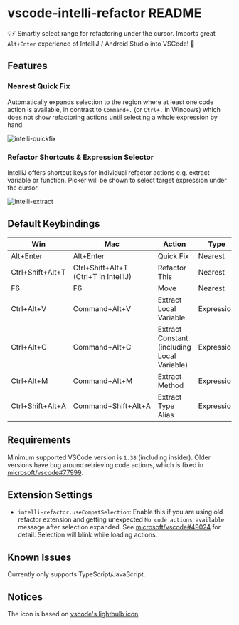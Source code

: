 # vscode-intelli-refactor README

💡⚡️ Smartly select range for refactoring under the cursor. Imports great `Alt+Enter` experience of IntelliJ / Android Studio into VSCode! 🚀

## Features

### Nearest Quick Fix

Automatically expands selection to the region where at least one code action is available, in contrast to `Command+.` (or `Ctrl+.` in Windows) which does not show refactoring actions until selecting a whole expression by hand.

![intelli-quickfix](https://user-images.githubusercontent.com/400558/63030530-702c7880-beed-11e9-9474-14fc97404eaa.gif)

### Refactor Shortcuts & Expression Selector

IntelliJ offers shortcut keys for individual refactor actions e.g. extract variable or function.
Picker will be shown to select target expression under the cursor.

![intelli-extract](https://user-images.githubusercontent.com/400558/63030551-7589c300-beed-11e9-8ab4-e10c0182a7e0.gif)

## Default Keybindings

| Win              | Mac                                      | Action                                      | Type       |
| ---------------- | ---------------------------------------- | ------------------------------------------- | ---------- |
| Alt+Enter        | Alt+Enter                                | Quick Fix                                   | Nearest    |
| Ctrl+Shift+Alt+T | Ctrl+Shift+Alt+T<br>(Ctrl+T in IntelliJ) | Refactor This                               | Nearest    |
| F6               | F6                                       | Move                                        | Nearest    |
| Ctrl+Alt+V       | Command+Alt+V                            | Extract Local Variable                      | Expression |
| Ctrl+Alt+C       | Command+Alt+C                            | Extract Constant (including Local Variable) | Expression |
| Ctrl+Alt+M       | Command+Alt+M                            | Extract Method                              | Expression |
| Ctrl+Shift+Alt+A | Command+Shift+Alt+A                      | Extract Type Alias                          | Expression |

## Requirements

Minimum supported VSCode version is `1.38` (including insider).
Older versions have bug around retrieving code actions, which is fixed in [microsoft/vscode#77999](https://github.com/microsoft/vscode/pull/77999).

## Extension Settings

- `intelli-refactor.useCompatSelection`: Enable this if you are using old refactor extension and getting unexpected `No code actions available` message after selection expanded. See [microsoft/vscode#49024](https://github.com/microsoft/vscode/issues/49024) for detail. Selection will blink while loading actions.

## Known Issues

Currently only supports TypeScript/JavaScript.

## Notices

The icon is based on [vscode's lightbulb icon](https://github.com/microsoft/vscode/blob/2bceb25547ab539f565d68b6dfcef96e32da455f/src/vs/editor/contrib/codeAction/lightbulb-dark.svg).
